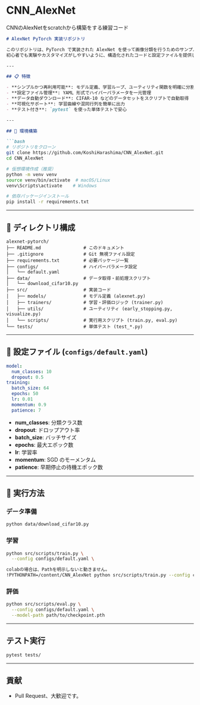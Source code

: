 # CNN_AlexNet
CNNのAlexNetをscratchから構築をする練習コード

````markdown
# AlexNet PyTorch 実装リポジトリ

このリポジトリは、PyTorch で実装された AlexNet を使って画像分類を行うためのサンプルプロジェクトです。
初心者でも実験やカスタマイズがしやすいように、構造化されたコードと設定ファイルを提供しています。

---

## 📋 特徴

- **シンプルかつ再利用可能**: モデル定義、学習ループ、ユーティリティ関数を明確に分割
- **設定ファイル管理**: YAML 形式でハイパーパラメータを一元管理
- **データ自動ダウンロード**: CIFAR-10 などのデータセットをスクリプトで自動取得
- **可視化サポート**: 学習曲線や混同行列を簡単に出力
- **テスト付き**: `pytest` を使った単体テストで安心

---

## 🚀 環境構築

```bash
# リポジトリをクローン
git clone https://github.com/KoshiHarashima/CNN_AlexNet.git
cd CNN_AlexNet

# 仮想環境作成（推奨）
python -m venv venv
source venv/bin/activate  # macOS/Linux
venv\Scripts\activate    # Windows

# 依存パッケージインストール
pip install -r requirements.txt
````

---

## 📂 ディレクトリ構成

```text
alexnet-pytorch/
├── README.md                # このドキュメント
├── .gitignore               # Git 無視ファイル設定
├── requirements.txt         # 必要パッケージ一覧
├── configs/                 # ハイパーパラメータ設定
│   └── default.yaml
├── data/                    # データ取得・前処理スクリプト
│   └── download_cifar10.py
├── src/                     # 実装コード
│   ├── models/              # モデル定義 (alexnet.py)
│   ├── trainers/            # 学習・評価ロジック (trainer.py)
│   ├── utils/               # ユーティリティ (early_stopping.py, visualize.py)
│   └── scripts/             # 実行用スクリプト (train.py, eval.py)
└── tests/                   # 単体テスト (test_*.py)
```

---

## 🔧 設定ファイル (`configs/default.yaml`)

```yaml
model:
  num_classes: 10
  dropout: 0.5
training:
  batch_size: 64
  epochs: 50
  lr: 0.01
  momentum: 0.9
  patience: 7
```

* **num\_classes**: 分類クラス数
* **dropout**: ドロップアウト率
* **batch\_size**: バッチサイズ
* **epochs**: 最大エポック数
* **lr**: 学習率
* **momentum**: SGD のモーメンタム
* **patience**: 早期停止の待機エポック数

---

## 🏃 実行方法

### データ準備

```bash
python data/download_cifar10.py
```

### 学習

```bash
python src/scripts/train.py \
  --config configs/default.yaml \

colabの場合は、Pathを明示しないと動きません。
!PYTHONPATH=/content/CNN_AlexNet python src/scripts/train.py --config configs/default.yaml --device cuda
```

### 評価

```bash
python src/scripts/eval.py \
  --config configs/default.yaml \
  --model-path path/to/checkpoint.pth
```

---

##  テスト実行

```bash
pytest tests/
```

---

## 貢献

* Pull Request、大歓迎です。

